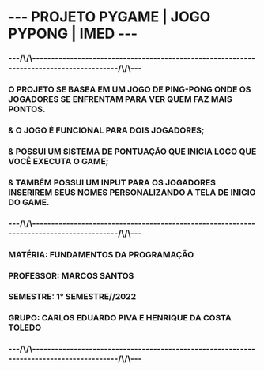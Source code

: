 <h1> --- PROJETO PYGAME | JOGO PYPONG | IMED --- </h1>
<h3> ---/\/\----------------------------------------------------------------------------------------/\/\--- </h3>
<h3> O PROJETO SE BASEA EM UM JOGO DE PING-PONG ONDE OS JOGADORES SE ENFRENTAM PARA VER QUEM FAZ MAIS PONTOS. </h3>
<h3> & O JOGO É FUNCIONAL PARA DOIS JOGADORES; </h3>
<h3> & POSSUI UM SISTEMA DE PONTUAÇÃO QUE INICIA LOGO QUE VOCÊ EXECUTA O GAME; </h3>
<h3> & TAMBÉM POSSUI UM INPUT PARA OS JOGADORES INSERIREM SEUS NOMES PERSONALIZANDO A TELA DE INICIO DO GAME. </h3>
<h3> ---/\/\----------------------------------------------------------------------------------------/\/\--- </h3>
<h3> MATÉRIA: FUNDAMENTOS DA PROGRAMAÇÃO </h3>
<h3> PROFESSOR: MARCOS SANTOS </h3>
<h3> SEMESTRE: 1° SEMESTRE//2022 </h3>
<h3> GRUPO: CARLOS EDUARDO PIVA E HENRIQUE DA COSTA TOLEDO </h3>
<h3> ---/\/\----------------------------------------------------------------------------------------/\/\--- </h3>
